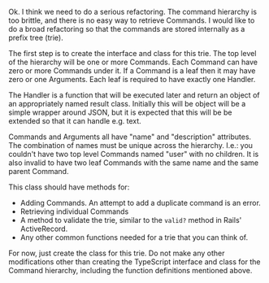 Ok. I think we need to do a serious refactoring. The command hierarchy is too brittle, and there is no easy way to retrieve Commands. I would like to do a broad refactoring so that the commands are stored internally as a prefix tree (trie).

The first step is to create the interface and class for this trie. The top level of the hierarchy will be one or more Commands. Each Command can have zero or more Commands under it. If a Command is a leaf then it may have zero or one Arguments. Each leaf is required to have exactly one Handler.

The Handler is a function that will be executed later and return an object of an appropriately named result class. Initially this will be object will be a simple wrapper around JSON, but it is expected that this will be be extended so that it can handle e.g. text.

Commands and Arguments all have "name" and "description" attributes. The combination of names must be unique across the hierarchy. I.e.: you couldn't have two top level Commands named "user" with no children. It is also invalid to have two leaf Commands with the same name and the same parent Command.

This class should have methods for:

- Adding Commands. An attempt to add a duplicate command is an error.
- Retrieving individual Commands
- A method to validate the trie, similar to the `valid?` method in Rails' ActiveRecord.
- Any other common functions needed for a trie that you can think of.

For now, just create the class for this trie. Do not make any other modifications other than creating the TypeScript interface and class for the Command hierarchy, including the function definitions mentioned above.

